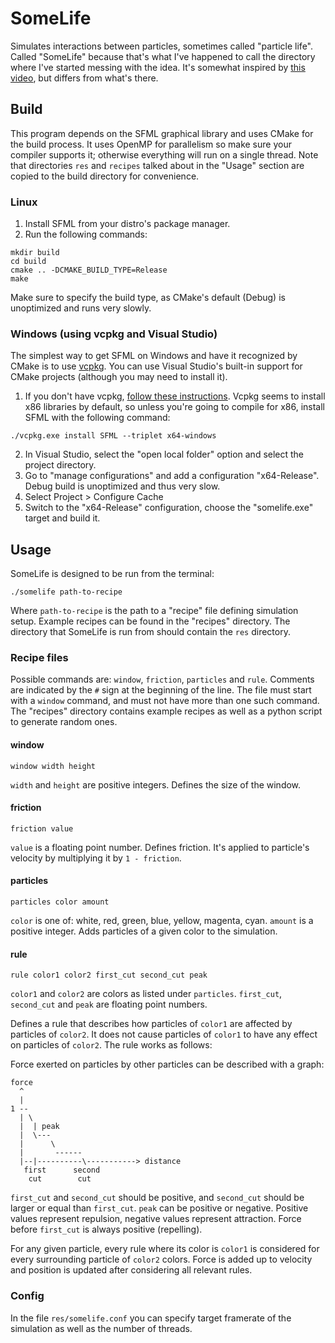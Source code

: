 # SomeLife

Simulates interactions between particles, sometimes called "particle life".
Called "SomeLife" because that's what I've happened to call the directory where I've started messing with the idea.
It's somewhat inspired by [this video](https://www.youtube.com/watch?v=Z_zmZ23grXE), but differs from what's there.

## Build

This program depends on the SFML graphical library and uses CMake for the build process.
It uses OpenMP for parallelism so make sure your compiler supports it; otherwise everything will run on a single thread.
Note that directories `res` and `recipes` talked about in the "Usage" section are copied to the build directory for convenience.

### Linux

1. Install SFML from your distro's package manager.
2. Run the following commands:
```
mkdir build
cd build
cmake .. -DCMAKE_BUILD_TYPE=Release
make
```
Make sure to specify the build type, as CMake's default (Debug) is unoptimized and runs very slowly.

### Windows (using vcpkg and Visual Studio)

The simplest way to get SFML on Windows and have it recognized by CMake is to use [vcpkg](https://vcpkg.io/en/index.html).
You can use Visual Studio's built-in support for CMake projects (although you may need to install it).

1. If you don't have vcpkg, [follow these instructions](https://vcpkg.io/en/getting-started.html).
Vcpkg seems to install x86 libraries by default, so unless you're going to compile for x86, install SFML with the following command:
```
./vcpkg.exe install SFML --triplet x64-windows
```
2. In Visual Studio, select the "open local folder" option and select the project directory.
3. Go to "manage configurations" and add a configuration "x64-Release". Debug build is unoptimized and thus very slow.
4. Select Project > Configure Cache
5. Switch to the "x64-Release" configuration, choose the "somelife.exe" target and build it.

## Usage

SomeLife is designed to be run from the terminal:

```
./somelife path-to-recipe
```

Where `path-to-recipe` is the path to a "recipe" file defining simulation setup.
Example recipes can be found in the "recipes" directory.
The directory that SomeLife is run from should contain the `res` directory.

### Recipe files

Possible commands are: `window`, `friction`, `particles` and `rule`. 
Comments are indicated by the `#` sign at the beginning of the line. 
The file must start with a `window` command, and must not have more than one such command.
The "recipes" directory contains example recipes as well as a python script to generate random ones.

#### window

```
window width height
```

`width` and `height` are positive integers. 
Defines the size of the window.

#### friction

```
friction value
```

`value` is a floating point number. Defines friction.
It's applied to particle's velocity by multiplying it by `1 - friction`.

#### particles

```
particles color amount
```

`color` is one of: white, red, green, blue, yellow, magenta, cyan.
`amount` is a positive integer.
Adds particles of a given color to the simulation.

#### rule

```
rule color1 color2 first_cut second_cut peak
```
`color1` and `color2` are colors as listed under `particles`.
`first_cut`, `second_cut` and `peak` are floating point numbers.

Defines a rule that describes how particles of `color1` are affected by particles of `color2`.
It does not cause particles of `color1` to have any effect on particles of `color2`.
The rule works as follows:

Force exerted on particles by other particles can be described with a graph:

```
force
  ^
  |
1 --
  | \
  |  | peak
  |  \---
  |      \
  |       ------
  |--|----------\-----------> distance
   first      second
    cut        cut
```

`first_cut` and `second_cut` should be positive, and `second_cut` should be larger or equal than `first_cut`.
`peak` can be positive or negative.
Positive values represent repulsion, negative values represent attraction.
Force before `first_cut` is always positive (repelling).

For any given particle, every rule where its color is `color1` is considered for every surrounding particle of `color2` colors.
Force is added up to velocity and position is updated after considering all relevant rules.

### Config

In the file `res/somelife.conf` you can specify target framerate of the simulation as well as the number of threads.

